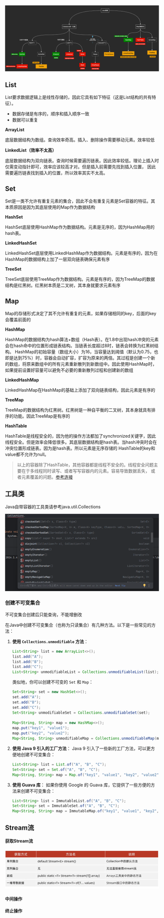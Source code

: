 ![容器路线图.png](容器路线图.png)

## List

List要求数据逻辑上是线性存储的，因此它具有如下特征（这是List结构的共有特征）。

- 数据存储是有序的，顺序和插入顺序一致
- 数据可以重复

**ArrayList**

底层数据结构为数组。查询效率奇高。插入、删除操作需要移动元素。效率较低

**LinkedList（效率不太高）**

底层数据结构为双向链表。查询时候需要遍历链表。因此效率较低。理论上插入时仅需变动指针即可，效率应该较高才对。但是插入前需要先找到插入位置，
因此需要遍历链表找到插入的位置，所以效率其实不太高。

## Set

Set是一类不允许有重复元素的集合，因此不会有重复元素是Set容器的特征。其本质原因是因为其底层使用的Map作为数据结构

**HashSet**

HashSet底层使用HashMap作为数据结构。元素是无序的，因为HashMap用的hash表。

**LinkedHashSet**

LinkedHashSet底层使用LinkedHashMap作为数据结构。元素是有序的，因为在HashMap的数据结构上加了一层双向链表确保元素有序

**TreeSet**

TreeSet底层使用TreeMap作为数据结构。元素是有序的，因为TreeMap的数据结构是红黑树。红黑树本质是二叉树，其本身就要求元素有序

## Map

Map的存储形式决定了其不允许有重复的元素，如果存储相同的key，后面的key会覆盖前面的

**HashMap**

HashMap的数据结构为hash算法+数组（Hash表）。在1.8中出现hash冲突的元素会在hash命中的位置形成链表结构。当链表长度超过8时，链表会转换为红黑树结构。
HashMap的初始容量（数组大小）为16，当容量达到阈值（默认为0.75，也即是达到75%）时，容器会自动扩容，扩容为原来的两倍。其过程是创建一个新的数组，将原来数组中的所有元素重新散列到新数组中。因此使用HashMap时，如果提前设置好容量可以避免不必要的重新散列过程和创建新的数组

**LinkedHashMap**

LinkedHashMap在HashMap的基础上添加了双向链表结构，因此元素是有序的

**TreeMap**

TreeMap的数据结构为红黑树。红黑树是一种自平衡的二叉树，其本身就具有排序的功能。因此TreeMap是有序的

**HashTable**

HashTable是线程安全的，因为他的操作方法都加了synchronized关键字，因此线程安全。但是效率会降低很多。其底层数据结构是hash表。当hash冲突时会在冲突位置形成链表。因为是hash表。所以元素是无序存储的
HashTable的key和value都不允许为null。

> 以上的容器除了HashTable，其他容器都是线程不安全的。线程安全问题主要在于多线程同时读写、或者写写容器内的元素。容易导致数据丢失，
> 或者元素覆盖的问题。[参考连接](https://www.cnblogs.com/xiaohuochai/p/5709193.html)

## 工具类

Java自带容器的工具类请参考java.util.Collections

![Java容器工具类.png](Java容器工具类.png)

### 创建不可变集合

不可变集合创建后只能查询，不能增删改

在Java中创建不可变集合（也称为只读集合）有几种方法。以下是一些常见的方法：

1. **使用 `Collections.unmodifiable` 方法**：
   ```java
   List<String> list = new ArrayList<>();
   list.add("A");
   list.add("B");
   list.add("C");
   List<String> unmodifiableList = Collections.unmodifiableList(list);
   ```

   类似地，你可以创建不可变的 `Set` 和 `Map`：
   ```java
   Set<String> set = new HashSet<>();
   set.add("A");
   set.add("B");
   set.add("C");
   Set<String> unmodifiableSet = Collections.unmodifiableSet(set);

   Map<String, String> map = new HashMap<>();
   map.put("key1", "value1");
   map.put("key2", "value2");
   Map<String, String> unmodifiableMap = Collections.unmodifiableMap(map);
   ```

2. **使用 Java 9 引入的工厂方法**：
   Java 9 引入了一些新的工厂方法，可以更方便地创建不可变集合：
   ```java
   List<String> list = List.of("A", "B", "C");
   Set<String> set = Set.of("A", "B", "C");
   Map<String, String> map = Map.of("key1", "value1", "key2", "value2");
   ```

3. **使用 Guava 库**：
   如果你使用 Google 的 Guava 库，它提供了一些方便的方法来创建不可变集合：
   ```java
   List<String> list = ImmutableList.of("A", "B", "C");
   Set<String> set = ImmutableSet.of("A", "B", "C");
   Map<String, String> map = ImmutableMap.of("key1", "value1", "key2", "value2");
   ```

## Stream流

#### 获取Stream流

![获取Stream流.png](获取Stream流.png)

#### 中间操作

#### 终止操作
